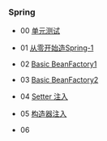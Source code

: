### Spring
>
- 00 [单元测试](https://github.com/lu666666/ace_coderising/blob/master/3Spring/notes/00.md)
>
- 01 [从零开始造Spring-1](https://github.com/lu666666/ace_coderising/blob/master/3Spring/notes/01.md)
>
- 02 [Basic BeanFactory1](https://github.com/lu666666/ace_coderising/blob/master/3Spring/notes/02.md)
>
- 03 [Basic BeanFactory2](https://github.com/lu666666/ace_coderising/blob/master/3Spring/notes/03.md)
>
- 04 [Setter 注入](https://github.com/lu666666/ace_coderising/blob/master/3Spring/notes/04.md)
>
- 05 [构造器注入](https://github.com/lu666666/ace_coderising/blob/master/3Spring/notes/05.md) 
>
- 06 []()
>
